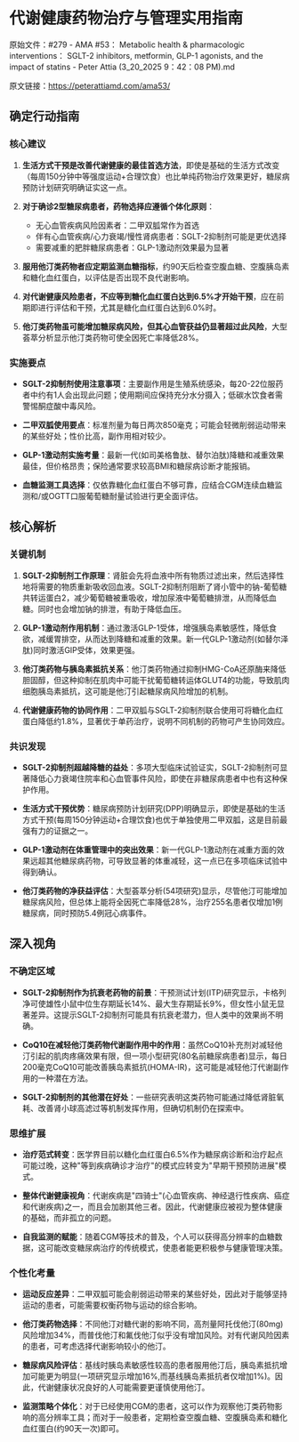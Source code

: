 # 代谢健康药物治疗与管理实用指南

原始文件：#279 - AMA #53： Metabolic health & pharmacologic interventions： SGLT-2 inhibitors, metformin, GLP-1 agonists, and the impact of statins - Peter Attia (3_20_2025 9：42：08 PM).md

原文链接：https://peterattiamd.com/ama53/

<YouTube videoId="cq9Ct53gj-c" />

## 确定行动指南

### 核心建议

1. **生活方式干预是改善代谢健康的最佳首选方法**，即使是基础的生活方式改变（每周150分钟中等强度运动+合理饮食）也比单纯药物治疗效果更好，糖尿病预防计划研究明确证实这一点。

2. **对于确诊2型糖尿病患者，药物选择应遵循个体化原则**：
   - 无心血管疾病风险因素者：二甲双胍常作为首选
   - 伴有心血管疾病/心力衰竭/慢性肾病患者：SGLT-2抑制剂可能是更优选择
   - 需要减重的肥胖糖尿病患者：GLP-1激动剂效果最为显著

3. **服用他汀类药物者应定期监测血糖指标**，约90天后检查空腹血糖、空腹胰岛素和糖化血红蛋白，以评估是否出现不良代谢影响。

4. **对代谢健康风险患者，不应等到糖化血红蛋白达到6.5%才开始干预**，应在前期即进行评估和干预，尤其是糖化血红蛋白达到6.0%时。

5. **他汀类药物虽可能增加糖尿病风险，但其心血管获益仍显著超过此风险**，大型荟萃分析显示他汀类药物可使全因死亡率降低28%。

### 实施要点

- **SGLT-2抑制剂使用注意事项**：主要副作用是生殖系统感染，每20-22位服药者中约有1人会出现此问题；使用期间应保持充分水分摄入；低碳水饮食者需警惕酮症酸中毒风险。

- **二甲双胍使用要点**：标准剂量为每日两次850毫克；可能会轻微削弱运动带来的某些好处；性价比高，副作用相对较少。

- **GLP-1激动剂实施考量**：最新一代(如司美格鲁肽、替尔泊肽)降糖和减重效果最佳，但价格昂贵；保险通常要求较高BMI和糖尿病诊断才能报销。

- **血糖监测工具选择**：仅依靠糖化血红蛋白不够可靠，应结合CGM连续血糖监测和/或OGTT口服葡萄糖耐量试验进行更全面评估。

## 核心解析

### 关键机制

1. **SGLT-2抑制剂工作原理**：肾脏会先将血液中所有物质过滤出来，然后选择性地将需要的物质重新吸收回血液。SGLT-2抑制剂阻断了肾小管中的钠-葡萄糖共转运蛋白2，减少葡萄糖被重吸收，增加尿液中葡萄糖排泄，从而降低血糖。同时也会增加钠的排泄，有助于降低血压。

2. **GLP-1激动剂作用机制**：通过激活GLP-1受体，增强胰岛素敏感性，降低食欲，减缓胃排空，从而达到降糖和减重的效果。新一代GLP-1激动剂(如替尔泽肽)同时激活GIP受体，效果更强。

3. **他汀类药物与胰岛素抵抗关系**：他汀类药物通过抑制HMG-CoA还原酶来降低胆固醇，但这种抑制在肌肉中可能干扰葡萄糖转运体GLUT4的功能，导致肌肉细胞胰岛素抵抗，这可能是他汀引起糖尿病风险增加的机制。

4. **代谢健康药物的协同作用**：二甲双胍与SGLT-2抑制剂联合使用可将糖化血红蛋白降低约1.8%，显著优于单药治疗，说明不同机制的药物可产生协同效应。

### 共识发现

- **SGLT-2抑制剂超越降糖的益处**：多项大型临床试验证实，SGLT-2抑制剂可显著降低心力衰竭住院率和心血管事件风险，即使在非糖尿病患者中也有这种保护作用。

- **生活方式干预优势**：糖尿病预防计划研究(DPP)明确显示，即使是基础的生活方式干预(每周150分钟运动+合理饮食)也优于单独使用二甲双胍，这是目前最强有力的证据之一。

- **GLP-1激动剂在体重管理中的突出效果**：新一代GLP-1激动剂在减重方面的效果远超其他糖尿病药物，可导致显著的体重减轻，这一点已在多项临床试验中得到确认。

- **他汀类药物的净获益评估**：大型荟萃分析(54项研究)显示，尽管他汀可能增加糖尿病风险，但总体上能将全因死亡率降低28%，治疗255名患者仅增加1例糖尿病，同时预防5.4例冠心病事件。

## 深入视角

### 不确定区域

- **SGLT-2抑制剂作为抗衰老药物的前景**：干预测试计划(ITP)研究显示，卡格列净可使雄性小鼠中位生存期延长14%、最大生存期延长9%，但女性小鼠无显著差异。这提示SGLT-2抑制剂可能具有抗衰老潜力，但人类中的效果尚不明确。

- **CoQ10在减轻他汀类药物代谢副作用中的作用**：虽然CoQ10补充剂对减轻他汀引起的肌肉疼痛效果有限，但一项小型研究(80名前糖尿病患者)显示，每日200毫克CoQ10可能改善胰岛素抵抗(HOMA-IR)，这可能是减轻他汀代谢副作用的一种潜在方法。

- **SGLT-2抑制剂的其他潜在好处**：一些研究表明这类药物可能通过降低肾脏氧耗、改善肾小球高滤过等机制发挥作用，但确切机制仍在探索中。

### 思维扩展

- **治疗范式转变**：医学界目前以糖化血红蛋白6.5%作为糖尿病诊断和治疗起点可能过晚，这种"等到疾病确诊才治疗"的模式应转变为"早期干预预防进展"模式。

- **整体代谢健康视角**：代谢疾病是"四骑士"(心血管疾病、神经退行性疾病、癌症和代谢疾病)之一，而且会加剧其他三者。因此，代谢健康应被视为整体健康的基础，而非孤立的问题。

- **自我监测的赋能**：随着CGM等技术的普及，个人可以获得高分辨率的血糖数据，这可能改变糖尿病治疗的传统模式，使患者能更积极参与健康管理决策。

### 个性化考量

- **运动反应差异**：二甲双胍可能会削弱运动带来的某些好处，因此对于能够坚持运动的患者，可能需要权衡药物与运动的综合影响。

- **他汀类药物选择**：不同他汀对糖代谢的影响不同，高剂量阿托伐他汀(80mg)风险增加34%，而普伐他汀和氟伐他汀似乎没有增加风险。对有代谢风险因素的患者，可考虑选择代谢影响较小的他汀。

- **糖尿病风险评估**：基线时胰岛素敏感性较高的患者服用他汀后，胰岛素抵抗增加可能更为明显(一项研究显示增加16%,而基线胰岛素抵抗者仅增加1%)。因此，代谢健康状况良好的人可能需要更谨慎使用他汀。

- **监测策略个体化**：对于已经使用CGM的患者，这可以作为观察他汀类药物影响的高分辨率工具；而对于一般患者，定期检查空腹血糖、空腹胰岛素和糖化血红蛋白(约90天一次)即可。